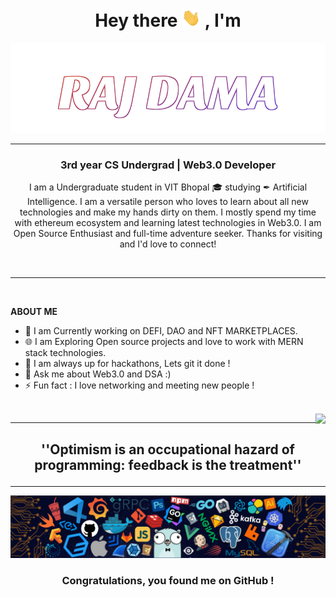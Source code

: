 <h1 align="center">  Hey there <img src="./assets/wave.gif" width="30px"> , I'm </h1>
<p align="center"><img  src="./assets/name.svg"></p>

---

<h3 align="center"><b> 3rd year CS Undergrad | Web3.0 Developer</b> </h3>
<p align="center">
<p align='center'>I am a Undergraduate student in VIT Bhopal &#127891; studying &#10002; Artificial Intelligence.
I am a versatile person who loves to learn about all new technologies and make my hands dirty on them. I mostly spend my time with ethereum ecosystem and learning latest technologies in Web3.0. I am Open Source Enthusiast and full-time adventure seeker. Thanks for visiting and I'd love to connect</a>!</p>

<br>

<hr>
<br>

**ABOUT ME**

- 👋 I am Currently working on DEFI, DAO and NFT MARKETPLACES.
- 🌐 I am Exploring Open source projects and love to work with MERN stack technologies.
- 💭 I am always up for hackathons, Lets git it done !
- 💬 Ask me about Web3.0 and DSA :)
- ⚡ Fun fact : I love networking and meeting new people !

<br>


<img align="right" src="https://komarev.com/ghpvc/?username=your-github-rajdama&style=flat-square&color=232323">
<hr>

## <p align=center><B> ''Optimism is an occupational hazard of programming: feedback is the treatment''</B></p>

---

<img src="./assets/footer [halfrost].png">

### <p align="center"> Congratulations, you found me on GitHub ! </p>


